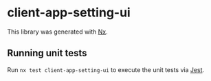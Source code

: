 # client-app-setting-ui

This library was generated with [Nx](https://nx.dev).

## Running unit tests

Run `nx test client-app-setting-ui` to execute the unit tests via [Jest](https://jestjs.io).
